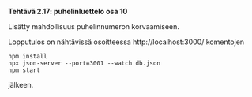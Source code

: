**Tehtävä 2.17: puhelinluettelo osa 10**

Lisätty mahdollisuus puhelinnumeron korvaamiseen. 

Lopputulos on nähtävissä osoitteessa http://localhost:3000/ komentojen

    npm install
    npx json-server --port=3001 --watch db.json
    npm start
    
jälkeen.
